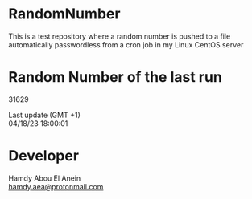 # RandomNumber    
This is a test repository where a random number is pushed to a file automatically passwordless from a cron job in my Linux CentOS server    
# Random Number of the last run   
31629
      
Last update (GMT +1)    
04/18/23 18:00:01
# Developer    
Hamdy Abou El Anein   
hamdy.aea@protonmail.com
